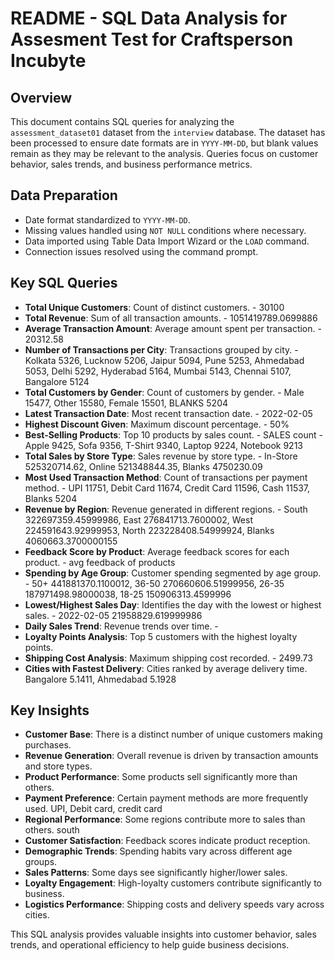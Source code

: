 # README - SQL Data Analysis for Assesment Test for Craftsperson Incubyte

## Overview
This document contains SQL queries for analyzing the `assessment_dataset01` dataset from the `interview` database. The dataset has been processed to ensure date formats are in `YYYY-MM-DD`, but blank values remain as they may be relevant to the analysis. Queries focus on customer behavior, sales trends, and business performance metrics.

## Data Preparation
- Date format standardized to `YYYY-MM-DD`.
- Missing values handled using `NOT NULL` conditions where necessary.
- Data imported using Table Data Import Wizard or the `LOAD` command.
- Connection issues resolved using the command prompt.

## Key SQL Queries
- **Total Unique Customers**: Count of distinct customers. - 30100
- **Total Revenue**: Sum of all transaction amounts. - 1051419789.0699886
- **Average Transaction Amount**: Average amount spent per transaction. - 20312.58
- **Number of Transactions per City**: Transactions grouped by city. - Kolkata	5326, Lucknow	5206, Jaipur	5094, Pune	5253, Ahmedabad	5053, Delhi	5292, Hyderabad	5164, Mumbai	5143, Chennai	5107, Bangalore	5124
- **Total Customers by Gender**: Count of customers by gender. -  Male	15477, Other	15580, Female	15501, BLANKS	5204
- **Latest Transaction Date**: Most recent transaction date. - 2022-02-05
- **Highest Discount Given**: Maximum discount percentage. - 50%
- **Best-Selling Products**: Top 10 products by sales count. - SALES count - Apple	9425, Sofa	9356, T-Shirt	9340, Laptop	9224, Notebook	9213
- **Total Sales by Store Type**: Sales revenue by store type. - In-Store	525320714.62, Online	521348844.35, Blanks 4750230.09
- **Most Used Transaction Method**: Count of transactions per payment method. - UPI	11751, Debit Card	11674, Credit Card	11596, Cash	11537, Blanks 5204
- **Revenue by Region**: Revenue generated in different regions. - South	322697359.45999986, East	276841713.7600002, West	224591643.92999953, North	223228408.54999924, Blanks 4060663.3700000155
- **Feedback Score by Product**: Average feedback scores for each product. - avg feedback of products
- **Spending by Age Group**: Customer spending segmented by age group. - 50+	441881370.1100012, 36-50	270660606.51999956, 26-35	187971498.98000038, 18-25	150906313.4599996
- **Lowest/Highest Sales Day**: Identifies the day with the lowest or highest sales. - 2022-02-05	21958829.619999986
- **Daily Sales Trend**: Revenue trends over time. - 
- **Loyalty Points Analysis**: Top 5 customers with the highest loyalty points.
- **Shipping Cost Analysis**: Maximum shipping cost recorded. - 2499.73
- **Cities with Fastest Delivery**: Cities ranked by average delivery time. Bangalore	5.1411, Ahmedabad	5.1928

## Key Insights
- **Customer Base**: There is a distinct number of unique customers making purchases.
- **Revenue Generation**: Overall revenue is driven by transaction amounts and store types.
- **Product Performance**: Some products sell significantly more than others.
- **Payment Preference**: Certain payment methods are more frequently used. UPI, Debit card, credit card
- **Regional Performance**: Some regions contribute more to sales than others. south
- **Customer Satisfaction**: Feedback scores indicate product reception. 
- **Demographic Trends**: Spending habits vary across different age groups. 
- **Sales Patterns**: Some days see significantly higher/lower sales. 
- **Loyalty Engagement**: High-loyalty customers contribute significantly to business.
- **Logistics Performance**: Shipping costs and delivery speeds vary across cities. 

This SQL analysis provides valuable insights into customer behavior, sales trends, and operational efficiency to help guide business decisions.

